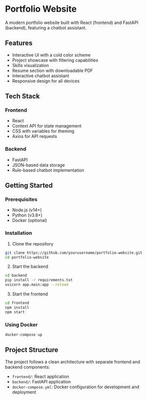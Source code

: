 # Portfolio Website

A modern portfolio website built with React (frontend) and FastAPI (backend), featuring a chatbot assistant.

## Features

- Interactive UI with a cold color scheme
- Project showcase with filtering capabilities
- Skills visualization
- Resume section with downloadable PDF
- Interactive chatbot assistant
- Responsive design for all devices

## Tech Stack

### Frontend
- React
- Context API for state management
- CSS with variables for theming
- Axios for API requests

### Backend
- FastAPI
- JSON-based data storage
- Rule-based chatbot implementation

## Getting Started

### Prerequisites
- Node.js (v14+)
- Python (v3.8+)
- Docker (optional)

### Installation

1. Clone the repository
```bash
git clone https://github.com/yourusername/portfolio-website.git
cd portfolio-website
```

2. Start the backend
```bash
cd backend
pip install -r requirements.txt
uvicorn app.main:app --reload
```

3. Start the frontend
```bash
cd frontend
npm install
npm start
```

### Using Docker
```bash
docker-compose up
```

## Project Structure

The project follows a clean architecture with separate frontend and backend components:

- `frontend/`: React application
- `backend/`: FastAPI application
- `docker-compose.yml`: Docker configuration for development and deployment 